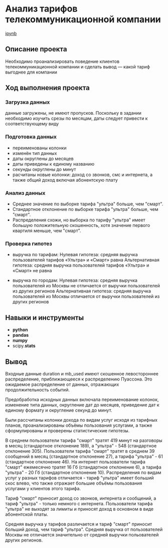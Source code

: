 # Анализ тарифов телекоммуникационной компании

[ipynb](https://github.com/mvs834/Yandex.Practicum-RUS/blob/29fa79bf3fdc94f38af425a2d00b6565037549b7/Telecom%20tariff%20analysis/Telecom_tariff_analysis.ipynb)

## Описание проекта

Необходимо проанализировать поведение клиентов телекоммуникационной компании и сделать вывод — какой тариф выгоднее для компании

## Ход выполнения проекта
### Загрузка данных
данные загружены, не имеют пропусков. Поскольку в задании необходимо изучить срезы по месяцам, даты следует привести к соответствующему виду

### Подготовка данных
- переименованы колонки
- изменён тип данных
- даты округлены до месяцев
- даты приведены к единому названию
- секунды округлены до минут
- расчитаны новые колонки: доход со звонков, смс и интернета, а также общий доход включая абонентскую плату

### Анализ данных
- Среднее значение по выборке тарифа "ультра" больше, чем "смарт".
- Стандартное отклонение по выборке тарифа "ультра" больше, чем "смарт".
- Распределения схожи, но выборка по тарифу "ультра" имеет большую положительную скошенность, хотя значение первого квартиля меньше, чем "смарт".

### Проверка гипотез
- выручка по тарифам: 
Нулевая гипотеза: средняя выручка пользователей тарифов «Ультра» и «Смарт» равна
Альтернативная гипотеза: средняя выручка пользователей тарифов «Ультра» и «Смарт» не равна

- выручка по городам:
Нулевая гипотеза: средняя выручка пользователей из Москвы не отличается от выручки пользователей из других регионов
Альтернативная гипотеза: средняя выручка пользователей из Москвы отличается от выручки пользователей из других регионов

## Навыки и инструменты

- **python**
- **pandas**
- **numpy**
- scipy.**stats**



## Вывод

Входные данные duration и mb_used имеют скошенное левостороннее распределение, приближающееся к распределению Пуассона. Это ожидаемое распределение от данных, отражающих продолжительность событий.

Предобработка исходных данных включала переименование колонок, изменение типа данных, округление дат до месяцев, приведение дат к единому формату и округление секунд до минут.

Были рассчитаны колонки дохода по видам услуг исходя из тарифных планов, проанализированы объёмы пользования услугами, а также сформулированы и проверены статистические гипотезы.

В среднем пользователи тарифа "смарт" тратят 419 минут на разговоры в месяц (стандартное отклонение 189), а "ультра" - 548 (стандартное отклонение 305). Пользователи тарифа "смарт" тратят в среднем 39 сообщений в месяц (стандартное отклонение 27), а тарифа "ультра" - 61 (стандартное отклонение 46). На интернет пользователи тарифа "смарт" ежемесячно тратят 16 Гб (стандартное отклонение 6), а тарифа "ультра" - 20 Гб (стандартное отклонение 10). Распределения по видам услуг у разных тарифов отличается - тариф "ультра" имеет больший скос влево, что также отражает большие объёмы пользования услугами у клиентов этого тарифа.

Тариф "смарт" приносит доход со звонков, интернета и сообщений, а тариф "ультра" - только немного с интернета. Пользователи тарифа "ультра" не выходят за лимиты и приносят доход в основном в виде абонентской платы.

Средняя выручка у тарифов различается и тариф "смарт" приносит больший доход, чем тариф "ультра". Средняя выручка от пользователей Москвы не отличается значительно от средней выручки польователей других регионов.

